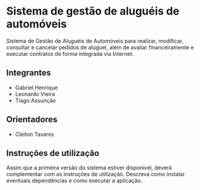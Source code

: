 # Sistema de gestão de aluguéis de automóveis
Sistema de Gestão de Aluguéis de Automóveis para realizar, modificar, consultar e cancelar pedidos de aluguel, além de avaliar financeiramente e executar contratos de forma integrada via Internet.

## Integrantes
* Gabriel Henrique
* Leonardo Vieira
* Tiago Assunção

## Orientadores
* Cleiton Tavares

## Instruções de utilização
Assim que a primeira versão do sistema estiver disponível, deverá complementar com as instruções de utilização. Descreva como instalar eventuais dependências e como executar a aplicação.
